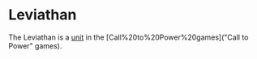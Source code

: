 # Leviathan

The Leviathan is a [unit](unit) in the [Call%20to%20Power%20games]("Call to Power" games).